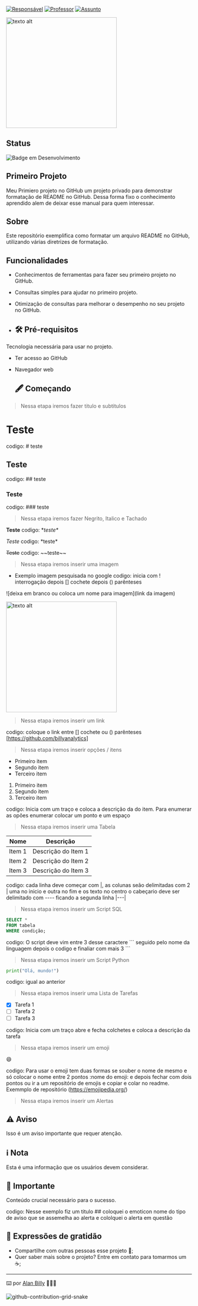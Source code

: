 [![Responsável](https://img.shields.io/badge/Respons%C3%A1vel-AlanBilly-blue.svg)](https://github.com/billyanalytics) 
[![Professor](https://img.shields.io/badge/Professor-AlexSouza-red.svg)](https://github.com/aasouzaconsult) 
[![Assunto](https://img.shields.io/badge/Assunto-GitHub-yellow.svg)](https://github.com/) 
<!-- Imagem redimensionada -->
<img src="https://digitalcollege.com.br/wp-content/webp-express/webp-images/uploads/2022/05/logo-digital.png.webp" alt="texto alt" width="300">

## Status
![Badge em Desenvolvimento](https://img.shields.io/static/v1?label=STATUS&message=EM%20DESENVOLVIMENTO&color=GREEN&style=for-the-badge)

## Primeiro Projeto
Meu Primiero projeto no GitHub um projeto privado para demonstrar formatação de README no GitHub. Dessa forma fixo o conhecimento aprendido alem de deixar esse manual para quem interessar.

## Sobre
Este repositório exemplifica como formatar um arquivo README no GitHub, utilizando várias diretrizes de formatação.

## Funcionalidades
- Conhecimentos de ferramentas para fazer seu primeiro projeto no GitHub.
- Consultas simples para ajudar no primeiro projeto.
- Otimização de consultas para melhorar o desempenho no seu projeto no GitHub.
 
- ## 🛠️ Pré-requisitos
Tecnologia necessária para usar no projeto.
- Ter acesso ao GitHub
- Navegador web

  ## 🖋️ Começando

> Nessa etapa iremos fazer titulo e subtitulos

# Teste 
codigo: \# teste
## Teste
codigo: \## teste
### Teste
codigo: \### teste

> Nessa etapa iremos fazer Negrito, Italico e Tachado

**Teste** 
codigo: \**teste\**

*Teste*
codigo: \*teste\* 

~~Teste~~
 codigo: \~~teste\~~ 

> Nessa etapa iremos inserir uma imagem

- Exemplo imagem pesquisada no google
 codigo: inicia com ! interrogação  depois [] cochete depois () parênteses
  
![deixa em branco ou coloca um nome para imagem](link da imagem)
  
<img src="https://i0.wp.com/www.cienciaedados.com/wp-content/uploads/2016/08/15-Reposito%CC%81rios-no-Github-para-Cientistas-de-Dados.png?w=1200&ssl=1" alt="texto alt" width="300">

> Nessa etapa iremos inserir um link

codigo: coloque o link entre [] cochete ou () parênteses
[https://github.com/billyanalytics]

> Nessa etapa iremos inserir opções / itens

- Primeiro item
- Segundo item
- Terceiro item

1. Primeiro item
2. Segundo item
3. Terceiro item

codigo: Inicia com um traço e coloca a descrição da do item. Para enumerar as opões enumerar colocar um ponto e um espaço

>  Nessa etapa iremos inserir uma Tabela

| Nome       | Descrição                |
|------------|--------------------------|
| Item 1     | Descrição do Item 1      |
| Item 2     | Descrição do Item 2      |
| Item 3     | Descrição do Item 3      |

codigo: cada linha deve começar com |, as colunas seão delimitadas com 2 | uma no inicio e outra no fim e os texto no centro o cabeçario deve ser delimitado com ---- ficando a segunda linha \|---\|

> Nessa etapa iremos inserir um Script SQL

```sql
SELECT *
FROM tabela
WHERE condição;
```
codigo: O script deve vim entre 3 desse caractere \``` seguido pelo nome da linguagem depois o codigo e finaliar com mais 3 \```

> Nessa etapa iremos inserir um Script Python

```Python
print("Olá, mundo!")
```
codigo: igual ao anterior 

> Nessa etapa iremos inserir uma Lista de Tarefas

- [X] Tarefa 1
- [ ] Tarefa 2
- [ ] Tarefa 3

codigo: Inicia com um traço abre e fecha colchetes e coloca a descrição da tarefa

> Nessa etapa iremos inserir um emoji

:smile:

codigo: Para usar o emoji tem duas formas se souber o nome de mesmo e só colocar o nome entre 2 pontos :nome do emoji: e depois fechar com dois pontos ou ir a um repositório de emojis e copiar e colar no readme. Exemmplo de repositório (https://emojipedia.org/) 

> Nessa etapa iremos inserir um Alertas

## ⚠️ Aviso
Isso é um aviso importante que requer atenção.

## ℹ️ Nota
Esta é uma informação que os usuários devem considerar.

## 🛑 Importante
Conteúdo crucial necessário para o sucesso.

codigo: Nesse exemplo fiz um titulo \## coloquei o emoticon nome do tipo de aviso que se assemelha ao alerta e cololquei o alerta em questão

## 🎁 Expressões de gratidão

* Compartilhe com outras pessoas esse projeto 📢;
* Quer saber mais sobre o projeto? Entre em contato para tomarmos um :coffee:;
---
⌨️ por [Alan Billy](https://github.com/billyanalytics) 👨‍💻🤜

![github-contribution-grid-snake](https://user-images.githubusercontent.com/29084827/164712340-6b03015f-a428-4731-b1b9-a5605de203b2.svg)
